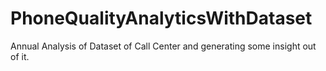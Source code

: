 # PhoneQualityAnalyticsWithDataset
Annual Analysis of Dataset of Call Center and generating some insight out of it.
